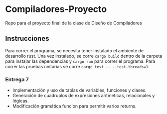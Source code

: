 # Compiladores-Proyecto
Repo para el proyecto final de la clase de Diseño de Compiladores

## Instrucciones 

Para correr el programa, se necesita tener instalado el ambiente de desarrollo rust. Una vez instalado, se corre `cargo build` dentro de la carpeta para instalar las dependencias y `cargo run` para correr el programa. Para correr las pruebas unitarias se corre `cargo test -- --test-threads=1`.

### Entrega 7
- Implementación y uso de tablas de variables, funciones y clases.
- Generación de cuadruplos de expresiones aritmeticas, relacionales y lógicas.
- Modificación gramática funcion para permitir varios returns.